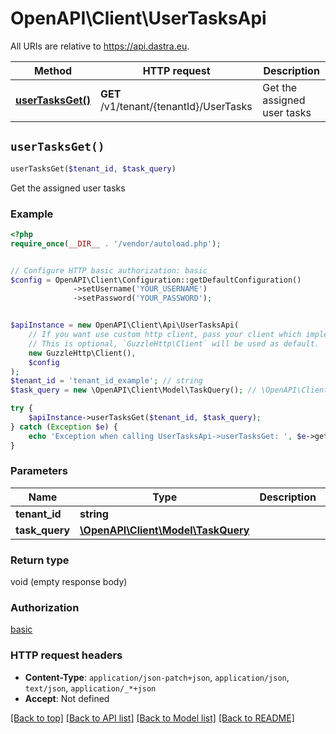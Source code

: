 # OpenAPI\Client\UserTasksApi

All URIs are relative to https://api.dastra.eu.

Method | HTTP request | Description
------------- | ------------- | -------------
[**userTasksGet()**](UserTasksApi.md#userTasksGet) | **GET** /v1/tenant/{tenantId}/UserTasks | Get the assigned user tasks


## `userTasksGet()`

```php
userTasksGet($tenant_id, $task_query)
```

Get the assigned user tasks

### Example

```php
<?php
require_once(__DIR__ . '/vendor/autoload.php');


// Configure HTTP basic authorization: basic
$config = OpenAPI\Client\Configuration::getDefaultConfiguration()
              ->setUsername('YOUR_USERNAME')
              ->setPassword('YOUR_PASSWORD');


$apiInstance = new OpenAPI\Client\Api\UserTasksApi(
    // If you want use custom http client, pass your client which implements `GuzzleHttp\ClientInterface`.
    // This is optional, `GuzzleHttp\Client` will be used as default.
    new GuzzleHttp\Client(),
    $config
);
$tenant_id = 'tenant_id_example'; // string
$task_query = new \OpenAPI\Client\Model\TaskQuery(); // \OpenAPI\Client\Model\TaskQuery

try {
    $apiInstance->userTasksGet($tenant_id, $task_query);
} catch (Exception $e) {
    echo 'Exception when calling UserTasksApi->userTasksGet: ', $e->getMessage(), PHP_EOL;
}
```

### Parameters

Name | Type | Description  | Notes
------------- | ------------- | ------------- | -------------
 **tenant_id** | **string**|  |
 **task_query** | [**\OpenAPI\Client\Model\TaskQuery**](../Model/TaskQuery.md)|  | [optional]

### Return type

void (empty response body)

### Authorization

[basic](../../README.md#basic)

### HTTP request headers

- **Content-Type**: `application/json-patch+json`, `application/json`, `text/json`, `application/_*+json`
- **Accept**: Not defined

[[Back to top]](#) [[Back to API list]](../../README.md#endpoints)
[[Back to Model list]](../../README.md#models)
[[Back to README]](../../README.md)

